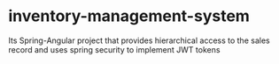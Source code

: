 # inventory-management-system
Its Spring-Angular project that provides hierarchical access to the sales record and uses spring security to implement JWT tokens
